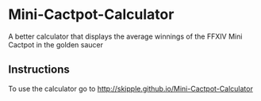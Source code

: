 # Mini-Cactpot-Calculator
A better calculator that displays the average winnings of the FFXIV Mini Cactpot in the golden saucer

## Instructions
To use the calculator go to http://skipple.github.io/Mini-Cactpot-Calculator
